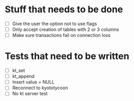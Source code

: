 # Stuff that needs to be done
- [ ] Give the user the option not to use flags
- [ ] Only accept creation of tables with 2 or 3 columns
- [ ] Make sure transactions fail on connection loss

# Tests that need to be written
- [ ] kt_set
- [ ] kt_append
- [ ] Insert value = NULL
- [ ] Reconnect to kyototycoon
- [ ] No kt server test
